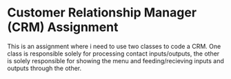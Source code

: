 # Customer Relationship Manager (CRM) Assignment

This is an assignment where i need to use two classes to code a CRM. One class is responsible solely for processing contact inputs/outputs, the other is solely responsible for showing the menu and feeding/recieving inputs and outputs through the other.
